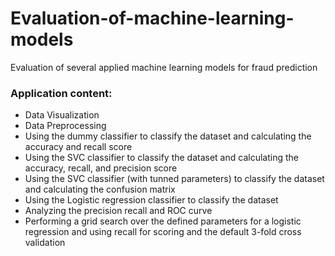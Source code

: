 # Evaluation-of-machine-learning-models

Evaluation of several applied machine learning models for fraud prediction

### Application content:
- Data Visualization 
- Data Preprocessing
- Using the dummy classifier to classify the dataset and calculating the accuracy and recall score
- Using the SVC classifier to classify the dataset and calculating the accuracy, recall, and precision score
- Using the SVC classifier (with tunned parameters) to classify the dataset and calculating the confusion matrix
- Using the Logistic regression classifier to classify the dataset
- Analyzing the precision recall and ROC curve
- Performing a grid search over the defined parameters for a logistic regression and using recall for scoring and the default 3-fold cross validation


